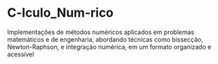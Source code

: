 # C-lculo_Num-rico
Implementações de métodos numéricos aplicados em problemas matemáticos e de engenharia, abordando técnicas como bissecção, Newton-Raphson, e integração numérica, em um formato organizado e acessível
